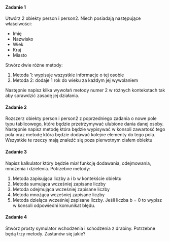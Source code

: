 #### Zadanie 1

Utwórz 2 obiekty person i person2. Niech posiadają następujące właściwości:

* Imię
* Nazwisko
* Wiek
* Kraj
* Miasto

Stwórz dwie różne metody:

1. Metoda 1: wypisuje wszystkie informacje o tej osobie
2. Metoda 2: dodaje 1 rok do wieku za każdym jej wywołaniem

Następnie napisz kilka wywołań metody numer 2 w różnych kontekstach tak aby sprawdzić zasadę jej działania.

#### Zadanie 2

Rozszerz obiekty person i person2 z poprzedniego zadania o nowe pole typu tablicowego, które będzie przetrzymywać ulubione dania danej osoby. Następnie napisz metodę która będzie wypisywać w konsoli zawartość tego pola oraz metodę która będzie dodawać kolejne elementy do tego pola. Wszystkie te rzeczy mają znaleźć się poza pierwotnym ciałem obiektu

#### Zadanie 3

Napisz kalkulator który będzie miał funkcję dodawania, odejmowania, mnożenia i dzielenia. Potrzebne metody:

1. Metoda zapisująca liczby a i b w kontekście obiektu
2. Metoda sumująca wcześniej zapisane liczby
3. Metoda odejmująca wcześniej zapisane liczby
4. Metoda mnożąca wcześniej zapisane liczby
5. Metoda dzieląca wcześniej zapisane liczby. Jeśli liczba b = 0 to wypisz w konsoli odpowiedni komunikat błędu.

#### Zadanie 4

Stwórz prosty symulator wchodzenia i schodzenia z drabiny. Potrzebne będą trzy metody. Zastanów się jakie?